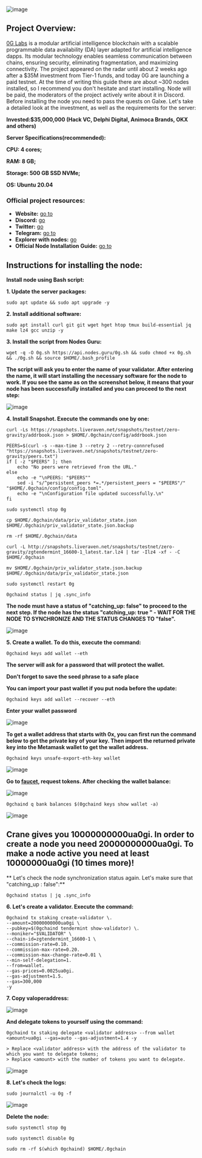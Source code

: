 ![image](https://github.com/Mozgiii9/0GLabsSetupTheNode/assets/74683169/efd19714-2463-4cbb-8a3c-0e469e92d673)

## Project Overview:
[0G Labs](https://0g.ai/) is a modular artificial intelligence blockchain with a scalable programmable data availability (DA) layer adapted for artificial intelligence dapps. Its modular technology enables seamless communication between chains, ensuring security, eliminating fragmentation, and maximizing connectivity. The project appeared on the radar until about 2 weeks ago after a $35M investment from Tier-1 funds, and today 0G are launching a paid testnet. At the time of writing this guide there are about ~300 nodes installed, so I recommend you don't hesitate and start installing. Node will be paid, the moderators of the project actively write about it in Discord. Before installing the node you need to pass the quests on Galxe. Let's take a detailed look at the investment, as well as the requirements for the server:

**Invested:$35,000,000 (Hack VC, Delphi Digital, Animoca Brands, OKX and others)**

**Server Specifications(recommended):**

**CPU: 4 cores;**

**RAM: 8 GB;**

**Storage: 500 GB SSD NVMe;**

**OS: Ubuntu 20.04**

### Official project resources:

- **Website:** [go to](https://0g.ai/)
- **Discord:** [go](https://discord.com/invite/0glabs)
- **Twitter:** [go](https://twitter.com/0G_labs)
- **Telegram:** [go to](https://t.me/web3_0glabs) 
- **Explorer with nodes:** [go](https://dashboard.nodebrand.xyz/0g-chain)
- **Official Node Installation Guide:** [go to](https://github.com/trusted-point/0g-tools)

## Instructions for installing the node:

**Install node using Bash script:**

**1. Update the server packages:**

```
sudo apt update && sudo apt upgrade -y
```

**2. Install additional software:** 

```
sudo apt install curl git git wget hget htop tmux build-essential jq make lz4 gcc unzip -y
```

**3. Install the script from Nodes Guru:** 

```
wget -q -O 0g.sh https://api.nodes.guru/0g.sh && sudo chmod +x 0g.sh && ./0g.sh && source $HOME/.bash_profile
```

**The script will ask you to enter the name of your validator. After entering the name, it will start installing the necessary software for the node to work. If you see the same as on the screenshot below, it means that your node has been successfully installed and you can proceed to the next step:**

![image](https://github.com/Mozgiii9/0GLabsSetupTheNode/assets/74683169/831ba79a-b5e4-44e6-9abd-84e0517c8182)

**4. Install Snapshot. Execute the commands one by one:**

```
curl -Ls https://snapshots.liveraven.net/snapshots/testnet/zero-gravity/addrbook.json > $HOME/.0gchain/config/addrbook.json
```

```
PEERS=$(curl -s --max-time 3 --retry 2 --retry-connrefused "https://snapshots.liveraven.net/snapshots/testnet/zero-gravity/peers.txt")
if [ -z "$PEERS" ]; then
    echo "No peers were retrieved from the URL."
else
    echo -e "\nPEERS: "$PEERS""
    sed -i "s/^persistent_peers *=.*/persistent_peers = "$PEERS"/" "$HOME/.0gchain/config/config.toml".
    echo -e "\nConfiguration file updated successfully.\n"
fi
```

```
sudo systemctl stop 0g
```

```
cp $HOME/.0gchain/data/priv_validator_state.json $HOME/.0gchain/priv_validator_state.json.backup
```

```
rm -rf $HOME/.0gchain/data
```

```
curl -L http://snapshots.liveraven.net/snapshots/testnet/zero-gravity/zgtendermint_16600-1_latest.tar.lz4 | tar -Ilz4 -xf - -C $HOME/.0gchain
```

```
mv $HOME/.0gchain/priv_validator_state.json.backup $HOME/.0gchain/data/priv_validator_state.json
```

```
sudo systemctl restart 0g
```

```
0gchaind status | jq .sync_info
```

**The node must have a status of "catching_up: false" to proceed to the next step. If the node has the status **"catching_up: true "** - WAIT FOR THE NODE TO SYNCHRONIZE AND THE STATUS CHANGES TO "false".**

![image](https://github.com/Mozgiii9/0GLabsSetupTheNode/assets/74683169/e2c48e67-3eb7-4db9-852c-d4172f66dda1)

**5. Create a wallet. To do this, execute the command:**

```
0gchaind keys add wallet --eth
```

**The server will ask for a password that will protect the wallet.**

**Don't forget to save the seed phrase to a safe place**

**You can import your past wallet if you put noda before the update:**

```
0gchaind keys add wallet --recover --eth
```

**Enter your wallet password**

![image](https://github.com/Mozgiii9/0GLabsSetupTheNode/assets/74683169/963439e5-e129-428b-82f8-2ca083d225c9)

**To get a wallet address that starts with 0x, you can first run the command below to get the private key of your key. Then import the returned private key into the Metamask wallet to get the wallet address.**

```
0gchaind keys unsafe-export-eth-key wallet
```

![image](https://github.com/Mozgiii9/0GLabsSetupTheNode/assets/74683169/f4d89462-d725-4d7f-894f-eec0dbf4ea2b)


**Go to [faucet](https://faucet.0g.ai/), request tokens. After checking the wallet balance:**

![image](https://github.com/Mozgiii9/0GLabsSetupTheNode/assets/74683169/2147977d-5b95-49be-84a6-8498dc857f92)

```
0gchaind q bank balances $(0gchaind keys show wallet -a)
```

![image](https://github.com/Mozgiii9/0GLabsSetupTheNode/assets/74683169/eb209ee1-1b6c-42a5-be30-29ab3270e00d)

## Crane gives you 10000000000ua0gi. In order to create a node you need 20000000000ua0gi. To make a node active you need at least 10000000ua0gi (10 times more)!

** Let's check the node synchronization status again. Let's make sure that "catching_up : false":**

```
0gchaind status | jq .sync_info
```

**6. Let's create a validator. Execute the command:**

```
0gchaind tx staking create-validator \.
--amount=20000000000ua0gi \
--pubkey=$(0gchaind tendermint show-validator) \.
--moniker="$VALIDATOR" \
--chain-id=zgtendermint_16600-1 \
--commission-rate=0.10.
--commission-max-rate=0.20.
--commission-max-change-rate=0.01 \
--min-self-delegation=1.
--from=wallet.
--gas-prices=0.0025ua0gi.
--gas-adjustment=1.5.
--gas=300,000
-y
```

**7. Copy valoperaddress:**

![image](https://github.com/Mozgiii9/0GLabsSetupTheNode/assets/74683169/97041f5b-4754-4299-8097-498c58a1f62f)

**And delegate tokens to yourself using the command:**

```
0gchaind tx staking delegate <validator address> --from wallet <amount>ua0gi --gas=auto --gas-adjustment=1.4 -y

> Replace <validator address> with the address of the validator to which you want to delegate tokens;
> Replace <amount> with the number of tokens you want to delegate.
```

![image](https://github.com/Mozgiii9/0GLabsSetupTheNode/assets/74683169/8c80511d-7880-4b6b-988b-ac104c963704)

**8. Let's check the logs:**

```
sudo journalctl -u 0g -f
```

![image](https://github.com/Mozgiii9/0GLabsSetupTheNode/assets/74683169/16bd60f4-f70f-4c1a-8d2d-5f4d6b3ffb05)

**Delete the node:**

```
sudo systemctl stop 0g
```

```
sudo systemctl disable 0g
```

```
sudo rm -rf $(which 0gchaind) $HOME/.0gchain
```

